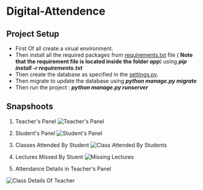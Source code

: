 # Digital-Attendence<Enter>

 <Enter>
 
 ## Project Setup
 - First Of all create a virual environment.
 - Then install all the required packages from [requirements.txt](https://github.com/sbhusal123/Digital-Attendence/blob/master/app/requirements.txt) file  (<Enter> **Note that the requirement file is located inside the folder _app_**) using _**pip install -r requirements.txt**_
 - Then create the database as specified in the [settings.py](https://github.com/sbhusal123/Digital-Attendence/blob/master/app/app/settings.py).
 - Then migrate to update the database using **_python manage.py migrate_**
 - Then run the project : **_python manage.py runserver_**
 
 ## Snapshoots

1. Teacher's Panel
![Teacher's Panel](https://github.com/sbhusal123/Digital-Attendence/blob/master/snapshoots/teacher's%20panel.png?raw=true)

2. Student's Panel
![Student's Panel](https://github.com/sbhusal123/Digital-Attendence/blob/master/snapshoots/student's%20panel.png?raw=true)

3. Classes Attended By Student
![Class Attended By Students](https://github.com/sbhusal123/Digital-Attendence/blob/master/snapshoots/Student%20Attended%20Class.png?raw=true)

4. Lectures Missed By Stuent
![Missing Lectures](https://github.com/sbhusal123/Digital-Attendence/blob/master/snapshoots/Student%20Missing%20Class.png?raw=true)

5. Attendance Details in Teacher's Panel

![Class Details Of Teacher](https://github.com/sbhusal123/Digital-Attendence/blob/master/snapshoots/class%20details.png?raw=true)
